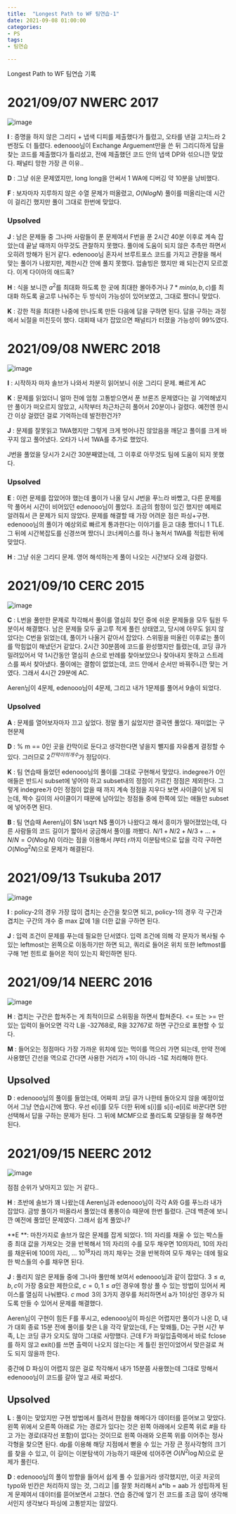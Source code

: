 ```yaml
---
title:  "Longest Path to WF 팀연습-1"
date: 2021-09-08 01:00:00
categories: 
- PS
tags:
- 팀연습

---
```






Longest Path to WF 팀연습 기록







# 2021/09/07 NWERC 2017

![image](https://user-images.githubusercontent.com/51346964/132563339-3f325e66-9acd-4d78-bc31-e0c4642a7f15.png)

**I** : 증명을 하지 않은 그리디 + 냅색 디피를 제출했다가 틀렸고, 오타를 낸걸 고치느라 2번정도 더 틀렸다. edenooo님이 Exchange Arguement만을 쓴 뒤 그리디하게 답을 찾는 코드를 제출했다가 틀리셨고, 전에 제출했던 코드 안의 냅색 DP와 섞으니깐 맞았다. 패널티 망한 가장 큰 이유..

**D** : 그냥 쉬운 문제였지만, long long을 안써서 1 WA에 디버깅 약 10분을 낭비했다.

**F** : 보자마자 지루하지 않은 수열 문제가 떠올렸고, $O(NlogN)$ 풀이를 떠올리는데 시간이 걸리긴 했지만 풀이 그대로 한번에 맞았다.

### Upsolved

**J** : 남은 문제들 중 그나마 사람들이 푼 문제여서 F번을 푼 2시간 40분 이후로 계속 잡았는데 끝날 때까지 아무것도 관찰하지 못했다. 풀이에 도움이 되지 않은 추측만 하면서 오히려 방해가 된거 같다. edenooo님 혼자서 브루트포스 코드를 가지고 관찰을 해서 맞는 풀이가 나왔지만, 제한시간 안에 풀지 못했다. 업솔빙은 했지만 왜 되는건지 모르겠다. 이게 다이아의 애드혹?

**H** : 식을 보니깐 $a^2$를 최대화 하도록 한 곳에 최대한 몰아주거나 $7*min(a,b,c)$를 최대화 하도록 골고루 나눠주는 두 방식이 가능성이 있어보였고, 그대로 짰더니 맞았다.

**K** : 강한 적을 최대한 나중에 만나도록 만든 다음에 답을 구하면 된다. 답을 구하는 과정에서 뇌절을 미친듯이 했다. 대회때 내가 잡았으면 패널티가 터졌을 가능성이 99%였다.





# 2021/09/08 NWERC 2018

![image](https://user-images.githubusercontent.com/51346964/132562751-31201d55-d78c-4a2c-8162-fe9cda43e6c5.png)

**I** : 시작하자 마자 솔브가 나와서 차분히 읽어보니 쉬운 그리디 문제. 빠르게 AC

**K** : 문제를 읽었더니 얼마 전에 엄청 고통받으면서 푼 브론즈 문제였다는 걸 기억해냈지만 풀이가 떠오르지 않았고, 시작부터 차근차근히 풀어서 20분이나 걸렸다. 예전엔 한시간 이상 걸렸던 걸로 기억하는데 발전한건가?

**J** : 문제를 잘못읽고 1WA했지만 그렇게 크게 벗어나진 않았음을 깨닫고 풀이를 크게 바꾸지 않고 풀어냈다. 오타가 나서 1WA를 추가로 했었다.

J번을 풀었을 당시가 2시간 30분째였는데, 그 이후로 아무것도 팀에 도움이 되지 못했다.

### Upsolved

**E** : 이런 문제를 잡았어야 했는데 풀이가 나올 당시 J번을 푸느라 바빴고, 다른 문제를 막 풀어서 시간이 비어있던 edenooo님이 풀었다. 조금의 함정이 있긴 했지만 예제로 알려줘서 큰 문제가 되지 않았다. 문제를 해결할 때 가장 어려운 점은 파싱+구현. edenooo님의 풀이가 예상외로 빠르게 통과한다는 이야기를 듣고 대충 짰더니 1 TLE. 그 뒤에 시간복잡도를 신경쓰며 짰더니 코너케이스를 하나 놓쳐서 1WA를 적립한 뒤에 맞았다. 

**H** : 그냥 쉬운 그리디 문제. 영어 해석하는게 풀이 나오는 시간보다 오래 걸렸다.



# 2021/09/10 CERC 2015

![image](https://user-images.githubusercontent.com/51346964/132849265-f49be06f-af3c-4088-9cb7-d310804c9000.png)

**C** : L번을 풀만한 문제로 착각해서 풀이를 열심히 찾던 중에 쉬운 문제들을 모두 팀원 두분이서 해결했다. 남은 문제들 모두 골고루 적게 풀린 상태였고, 당시에 아무도 읽지 않았다는 C번을 읽었는데, 풀이가 나올거 같아서 잡았다. 스위핑을 떠올린 이후로는 풀이를 막힘없이 해냈던거 같았다. 2시간 30분쯤에 코드를 완성했지만 틀렸는데, 코딩 큐가 밀려있어서 약 1시간동안 열심히 손으로 반례를 찾아보았으나 찾아내지 못하고 스트레스를 짜서 찾아냈다. 풀이에는 결함이 없었는데, 코드 안에서 순서만 바꿔주니깐 맞는 거였다. 그래서 4시간 29분에 AC.

Aeren님이 4문제, edenooo님이 4문제, 그리고 내가 1문제를 풀어서 9솔이 되었다.

### Upsolved

**A** : 문제를 열어보자마자 끄고 싶었다. 정말 풀기 싫었지만 결국엔 풀었다. 재미없는 구현문제

**D** : % m == 0인 곳을 칸막이로 둔다고 생각한다면 넣을지 뺄지를 자유롭게 결정할 수 있다. 그러므로 $2^{칸막이의 개수}$​가 정답이다.

**K** : 팀 연습때 들었던 edenooo님의 풀이를 그대로 구현해서 맞았다. indegree가 0인 애들은 반드시 subset에 넣어야 하고 subset내의 정점이 가르킨 정점은 제외한다. 그렇게 indegree가 0인 정점이 없을 때 까지 계속 정점을 지우다 보면 사이클이 남게 되는데, 짝수 길이의 사이클이기 때문에 남아있는 정점들 중에 한쪽에 있는 애들만 subset에 넣어주면 된다.

**B** : 팀 연습때 Aeren님이 $N \sqrt N$ 풀이가 나왔다고 해서 흥미가 떨어졌었는데, 다른 사람들의 코드 길이가 짧아서 궁금해서 풀이를 까봤다. $N/1 + N/2 + N/3 + ... + N/N = O(N \log N)$ 이라는 점을 이용해서 $l$부터 $r$까지 이분탐색으로 답을 각각 구하면 $O(N \log^2 N)$으로 문제가 해결된다.



# 2021/09/13 Tsukuba 2017

![image](https://user-images.githubusercontent.com/51346964/133287221-3c546fa8-c1a5-4c81-bfcb-c3f8f2755d3c.png)

**I** : policy-2의 경우 가장 많이 겹치는 순간을 찾으면 되고, policy-1의 경우 각 구간과 겹치는 구간의 개수 중 max 값에 1을 더한 값을 구하면 된다.

**J** : 입력 조건이 문제를 푸는데 필요한 단서였다. 입력 조건에 의해 각 문자가 복사될 수 있는 leftmost는 왼쪽으로 이동하기만 하면 되고, 쿼리로 들어온 위치 또한 leftmost를 구해 1번 힌트로 들어온 적이 있는지 확인하면 된다.



# 2021/09/14 NEERC 2016

![image](https://user-images.githubusercontent.com/51346964/133288045-bc225fda-adb1-4661-83e7-686cb84ebddf.png)

**H** : 겹치는 구간은 합쳐주는 게 최적이므로 스위핑을 하면서 합쳐준다. <= 또는 >= 만 있는 입력이 들어오면 각각 L을 -32768로, R을 32767로 하면 구간으로 표현할 수 있다. 

**M** : 들어오는 정점마다 가장 가까운 위치에 있는 먹이를 먹으러 가면 되는데, 만약 전에 사용했던 간선을 역으로 간다면 사용한 거리가 +1이 아니라 -1로 처리해야 한다.

## Upsolved

**D** : edenooo님의 풀이를 들었는데, 어짜피 코딩 큐가 나한테 돌아오지 않을 예정이었어서 그냥 연습시간에 짰다. 우선 e[i]를 모두 더한 뒤에 s[i]를 s[i]-e[i]로 바꾼다면 S만 선택해서 답을 구하는 문제가 된다. 그 뒤에 MCMF으로 풀리도록 모델링을 잘 해주면 된다.



# 2021/09/15 NEERC 2012

![image](https://user-images.githubusercontent.com/51346964/133465917-6f492f8e-9d34-4749-ba40-56c16c892eab.png)

점점 순위가 낮아지고 있는 거 같다..

**H** : 초반에 솔브가 꽤 나왔는데 Aeren님과 edenooo님이 각각 A와 G를 푸느라 내가 잡았다. 금방 풀이가 떠올라서 풀었는데 롱롱이슈 때문에 한번 틀렸다. 근데 백준에 보니깐 예전에 풀었던 문제였다. 그래서 쉽게 풀었나?

**E **: 마찬가지로 솔브가 많은 문제를 잡게 되었다. 1의 자리를 채울 수 있는 박스들 중 최대 값을 가져오는 것을 반복해서 1의 자리의 수를 모두 채우면 10의자리, 10의 자리를 채운뒤에 100의 자리, ... $10^{18}$자리 까지 채우는 것을 반복하여 모두 채우는 데에 필요한 박스들의 수를 채우면 된다.

**J** : 풀리지 않은 문제들 중에 그나마 풀만해 보여서 edenooo님과 같이 잡았다. $3 \leq a, b, c$이 가장 중요한 제한으로, $c = 0, 1 \leq a$인 경우에 항상 풀 수 있는 방법이 있어서 케이스를 열심히 나눠봤다. $c \bmod 3$의 3가지 경우를 처리하면서 a가 1이상인 경우가 되도록 만들 수 있어서 문제를 해결했다.

Aeren님이 구현이 힘든 F를 푸시고, edenooo님이 파싱은 어렵지만 풀이가 나온 D, 내가 대회 종료 15분 전에 풀이를 찾은 L을 각각 맡았는데, F는 맞왜틀, D는 구현 시간 부족, L는 코딩 큐가 오지도 않아 그대로 사망했다. 근데 F가 파일입출력에서 바로 fclose를 하지 않고 exit()를 쓰면 출력이 나오지 않는다는 게 틀린 원인이었어서 맞은걸로 쳐도 되지 않을까 한다.

중간에 D 파싱이 어렵지 않은 걸로 착각해서 내가 15분쯤 사용했는데 그대로 망해서 edenooo님이 코드를 갈아 엎고 새로 짜셨다.

## Upsolved

**L** : 풀이는 맞았지만 구현 방법에서 틀려서 한참을 해메다가 데이터를 뜯어보고 맞았다. 왼쪽 위에서 오른쪽 아래로 가는 경로가 있다는 것은 왼쪽 아래에서 오른쪽 위로 #을 타고 가는 경로(대각선 포함)이 없다는 것이므로 왼쪽 아래와 오른쪽 위를 이어주는 정사각형을 찾으면 된다. dp를 이용해 해당 지점에서 뻗을 수 있는 가장 큰 정사각형의 크기를 찾을 수 있고, 이 길이는 이분탐색이 가능하기 때문에 섞어주면 $O(N^2 \log N)$으로 문제가 풀린다.

**D** : edenooo님의 풀이 방향을 들어서 쉽게 풀 수 있을거라 생각했지만, 이곳 저곳의 typo와 빈칸은 처리하지 않는 것, 그리고 |를 잘못 처리해서 a*Ib = aab 가 성립하게 된게 문제여서 데이터를 뜯어보면서 고쳤다. 연습 중간에 엎기 전 코드를 조금 많이 생각해서인지 생각보다 파싱에 고통받지는 않았다.









